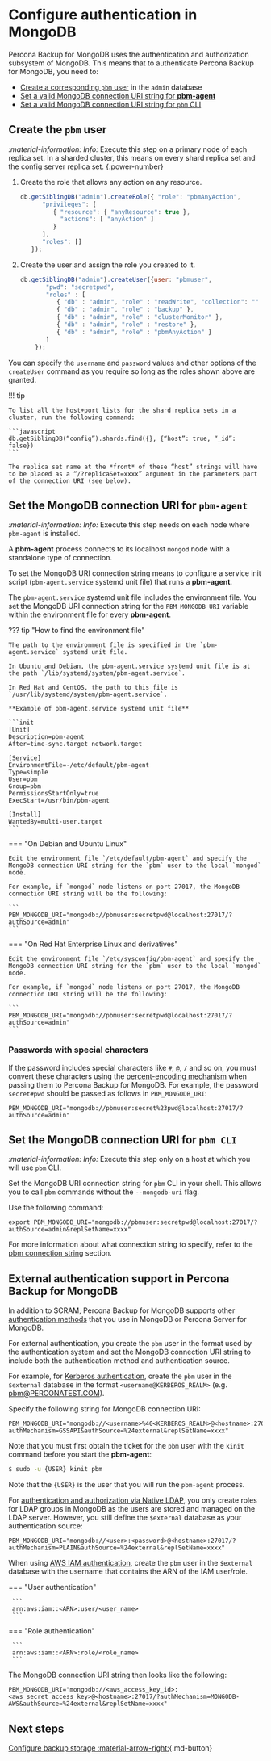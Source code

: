 # Configure authentication in MongoDB

Percona Backup for MongoDB uses the authentication and authorization subsystem  of MongoDB. This means that to authenticate Percona Backup for MongoDB, you need to:

* [Create a corresponding `pbm` user](#create-the-pbm-user) in the `admin` database 
* [Set a valid MongoDB connection URI string for **pbm-agent**](#set-the-mongodb-connection-uri-for-pbm-agent) 
* [Set a valid MongoDB connection URI string for `pbm` CLI](#set-the-mongodb-connection-uri-for-pbm-cli)

## Create the `pbm` user

<i info>:material-information: Info:</i> Execute this step on a primary node of each replica set. In a sharded cluster, this means on every shard replica set and the config server replica set.
{.power-number}
    
1. Create the role that allows any action on any resource.

     ```javascript
     db.getSiblingDB("admin").createRole({ "role": "pbmAnyAction",
           "privileges": [
              { "resource": { "anyResource": true },
                "actions": [ "anyAction" ]
              }
           ],
           "roles": []
        });
     ```

2. Create the user and assign the role you created to it.

     ```javascript
     db.getSiblingDB("admin").createUser({user: "pbmuser",
            "pwd": "secretpwd",
            "roles" : [
               { "db" : "admin", "role" : "readWrite", "collection": "" },
               { "db" : "admin", "role" : "backup" },
               { "db" : "admin", "role" : "clusterMonitor" },
               { "db" : "admin", "role" : "restore" },
               { "db" : "admin", "role" : "pbmAnyAction" }
            ]
         });
     ```

You can specify the `username` and `password` values and other options of the `createUser` command as you require so long as the roles shown above are granted.


!!! tip

    To list all the host+port lists for the shard replica sets in a cluster, run the following command:

    ```javascript
    db.getSiblingDB(“config”).shards.find({}, {“host”: true, “_id”: false}) 
    ```

    The replica set name at the *front* of these “host” strings will have to be placed as a “/?replicaSet=xxxx” argument in the parameters part of the connection URI (see below).

## Set the MongoDB connection URI for `pbm-agent`

<i info>:material-information: Info:</i> Execute this step needs on each node where `pbm-agent` is installed.

A **pbm-agent** process connects to its localhost `mongod` node with a standalone type of connection. 

To set the MongoDB URI connection string means to configure a service init script (`pbm-agent.service` systemd unit file) that runs a **pbm-agent**.

The `pbm-agent.service` systemd unit file includes the environment file. You set the MongoDB URI connection string for the  `PBM_MONGODB_URI` variable within the environment file for every **pbm-agent**.

??? tip "How to find the environment file"

    The path to the environment file is specified in the `pbm-agent.service` systemd unit file.

    In Ubuntu and Debian, the pbm-agent.service systemd unit file is at the path `/lib/systemd/system/pbm-agent.service`.

    In Red Hat and CentOS, the path to this file is `/usr/lib/systemd/system/pbm-agent.service`.

    **Example of pbm-agent.service systemd unit file**

    ```init
    [Unit]
    Description=pbm-agent
    After=time-sync.target network.target

    [Service]
    EnvironmentFile=-/etc/default/pbm-agent
    Type=simple
    User=pbm
    Group=pbm
    PermissionsStartOnly=true
    ExecStart=/usr/bin/pbm-agent

    [Install]
    WantedBy=multi-user.target
    ```

=== "On Debian and Ubuntu Linux"

    Edit the environment file `/etc/default/pbm-agent` and specify the MongoDB connection URI string for the `pbm` user to the local `mongod` node.

    For example, if `mongod` node listens on port 27017, the MongoDB connection URI string will be the following:

    ```
    PBM_MONGODB_URI="mongodb://pbmuser:secretpwd@localhost:27017/?authSource=admin"
    ```

=== "On Red Hat Enterprise Linux and derivatives"

    Edit the environment file `/etc/sysconfig/pbm-agent` and specify the MongoDB connection URI string for the `pbm` user to the local `mongod` node. 

    For example, if `mongod` node listens on port 27017, the MongoDB connection URI string will be the following:

    ```
    PBM_MONGODB_URI="mongodb://pbmuser:secretpwd@localhost:27017/?authSource=admin"
    ```

### Passwords with special characters

If the password includes special characters like `#`, `@`, `/` and so on, you must convert these characters using the [percent-encoding mechanism](https://datatracker.ietf.org/doc/html/rfc3986#section-2.1) when passing them to Percona Backup for MongoDB. For example, the password `secret#pwd` should be passed as follows in `PBM_MONGODB_URI`:

```
PBM_MONGODB_URI="mongodb://pbmuser:secret%23pwd@localhost:27017/?authSource=admin"
```

## Set the MongoDB connection URI for `pbm CLI`

<i info>:material-information: Info:</i> Execute this step only on a host at which you will use `pbm` CLI.

Set the MongoDB URI connection string for `pbm` CLI in your shell. This allows you to call `pbm` commands without the `--mongodb-uri` flag.

Use the following command:

```
export PBM_MONGODB_URI="mongodb://pbmuser:secretpwd@localhost:27017/?authSource=admin&replSetName=xxxx"
```

For more information about what connection string to specify, refer to the [pbm connection string](../details/authentication.md#mongodb-connection-strings-a-reminder-or-primer) section.

## External authentication support in Percona Backup for MongoDB

In addition to SCRAM, Percona Backup for MongoDB supports other [authentication methods](https://docs.percona.com/percona-server-for-mongodb/latest/authentication.html) that you use in MongoDB or Percona Server for MongoDB.

For external authentication, you create the `pbm` user in the format used by the authentication system and set the MongoDB connection URI string to include both the authentication method and authentication source.

For example, for [Kerberos authentication](https://docs.percona.com/percona-server-for-mongodb/6.0/authentication.html#kerberos-authentication), create the `pbm` user in the `$external` database in the format `<username@KERBEROS_REALM>` (e.g. [pbm@PERCONATEST.COM](mailto:pbm@PERCONATEST.COM)).

Specify the following string for MongoDB connection URI:

```
PBM_MONGODB_URI="mongodb://<username>%40<KERBEROS_REALM>@<hostname>:27018/?authMechanism=GSSAPI&authSource=%24external&replSetName=xxxx"
```

Note that you must first obtain the ticket for the `pbm` user with the `kinit` command before you start the **pbm-agent**:

```{.bash data-prompt="$"}
$ sudo -u {USER} kinit pbm
```

Note that the `{USER}` is the user that you will run the `pbm-agent` process.

For [authentication and authorization via Native LDAP](https://docs.percona.com/percona-server-for-mongodb/6.0/authorization.html#authentication-and-authorization-with-direct-binding-to-ldap), you only create roles for LDAP groups in MongoDB as the users are stored and managed on the LDAP server. However, you still define the `$external` database as your authentication source:

```
PBM_MONGODB_URI="mongodb://<user>:<password>@<hostname>:27017/?authMechanism=PLAIN&authSource=%24external&replSetName=xxxx"
```

When using [AWS IAM authentication](), create the `pbm` user in the `$external` database with the username that contains the ARN of the IAM user/role.


=== "User authentication"

     ```
     arn:aws:iam::<ARN>:user/<user_name>
     ```

=== "Role authentication"

     ```
     arn:aws:iam::<ARN>:role/<role_name>
     ```

The MongoDB connection URI string then looks like the following:

```
PBM_MONGODB_URI="mongodb://<aws_access_key_id>:<aws_secret_access_key>@<hostname>:27017/?authMechanism=MONGODB-AWS&authSource=%24external&replSetName=xxxx"
```

## Next steps

[Configure backup storage :material-arrow-right:](backup-storage.md){.md-button}
